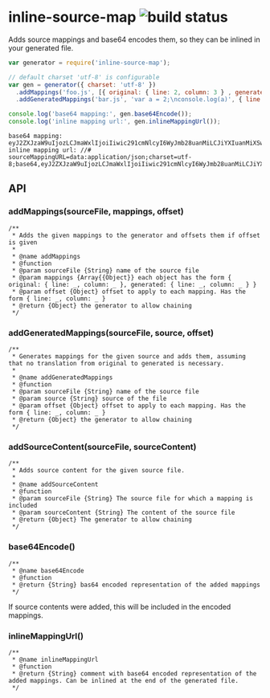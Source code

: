 # inline-source-map ![build status](https://github.com/legobeat/inline-s0urce-map/actions/workflows/node-test.yml/badge.svg)

Adds source mappings and base64 encodes them, so they can be inlined in your generated file.

```js
var generator = require('inline-source-map');

// default charset 'utf-8' is configurable
var gen = generator({ charset: 'utf-8' })
  .addMappings('foo.js', [{ original: { line: 2, column: 3 } , generated: { line: 5, column: 10 } }], { line: 5 })
  .addGeneratedMappings('bar.js', 'var a = 2;\nconsole.log(a)', { line: 23, column: 22 });

console.log('base64 mapping:', gen.base64Encode());
console.log('inline mapping url:', gen.inlineMappingUrl());
```

```
base64 mapping: eyJ2ZXJzaW9uIjozLCJmaWxlIjoiIiwic291cmNlcyI6WyJmb28uanMiLCJiYXIuanMiXSwibmFtZXMiOltdLCJtYXBwaW5ncyI6Ijs7Ozs7Ozs7O1VBQ0c7Ozs7Ozs7Ozs7Ozs7O3NCQ0RIO3NCQUNBIn0=
inline mapping url: //# sourceMappingURL=data:application/json;charset=utf-8;base64,eyJ2ZXJzaW9uIjozLCJmaWxlIjoiIiwic291cmNlcyI6WyJmb28uanMiLCJiYXIuanMiXSwibmFtZXMiOltdLCJtYXBwaW5ncyI6Ijs7Ozs7Ozs7O1VBQ0c7Ozs7Ozs7Ozs7Ozs7O3NCQ0RIO3NCQUNBIn0=
```

## API

### addMappings(sourceFile, mappings, offset)

```
/**
 * Adds the given mappings to the generator and offsets them if offset is given
 *
 * @name addMappings
 * @function
 * @param sourceFile {String} name of the source file
 * @param mappings {Array{{Object}} each object has the form { original: { line: _, column: _ }, generated: { line: _, column: _ } }
 * @param offset {Object} offset to apply to each mapping. Has the form { line: _, column: _ }
 * @return {Object} the generator to allow chaining
 */
```

### addGeneratedMappings(sourceFile, source, offset)

```
/**
 * Generates mappings for the given source and adds them, assuming that no translation from original to generated is necessary.
 *
 * @name addGeneratedMappings
 * @function
 * @param sourceFile {String} name of the source file
 * @param source {String} source of the file
 * @param offset {Object} offset to apply to each mapping. Has the form { line: _, column: _ }
 * @return {Object} the generator to allow chaining
 */
```

### addSourceContent(sourceFile, sourceContent)

```
/**
 * Adds source content for the given source file.
 *
 * @name addSourceContent
 * @function
 * @param sourceFile {String} The source file for which a mapping is included
 * @param sourceContent {String} The content of the source file
 * @return {Object} The generator to allow chaining
 */
```


### base64Encode()

```
/**
 * @name base64Encode
 * @function
 * @return {String} bas64 encoded representation of the added mappings
 */
```

If source contents were added, this will be included in the encoded mappings.

### inlineMappingUrl()

```
/**
 * @name inlineMappingUrl
 * @function
 * @return {String} comment with base64 encoded representation of the added mappings. Can be inlined at the end of the generated file.
 */
```
